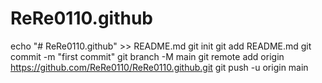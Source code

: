 # ReRe0110.github
echo "# ReRe0110.github" >> README.md
git init
git add README.md
git commit -m "first commit"
git branch -M main
git remote add origin https://github.com/ReRe0110/ReRe0110.github.git
git push -u origin main

